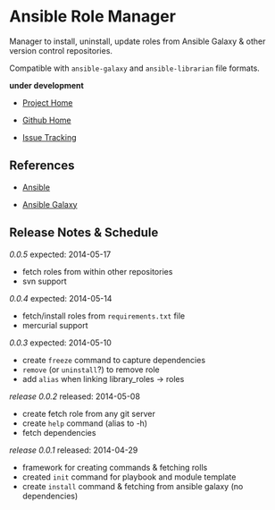 Ansible Role Manager
=======================

Manager to install, uninstall, update roles from Ansible Galaxy &amp; other version control repositories.

Compatible with `ansible-galaxy` and `ansible-librarian` file formats.

**under development**

- [Project Home](http://mirskytech.github.io/ansible-role-manager/)

- [Github Home](https://github.com/mirskytech/ansible-role-manager)

- [Issue Tracking](https://github.com/mirskytech/ansible-role-manager/issues)


References
----------------------

- [Ansible](http://docs.ansible.com/)

- [Ansible Galaxy](https://galaxy.ansible.com/explore#/)

Release Notes & Schedule
----------------------

*0.0.5*
expected: 2014-05-17

- fetch roles from within other repositories
- svn support



*0.0.4*
expected: 2014-05-14

- fetch/install roles from `requirements.txt` file
- mercurial support

*0.0.3*
expected: 2014-05-10

- create `freeze` command to capture dependencies
- `remove` (or `uninstall`?) to remove role
- add `alias` when linking library_roles -> roles

*release 0.0.2*
released: 2014-05-08

- create fetch role from any git server
- create `help` command (alias to -h)
- fetch dependencies


*release 0.0.1*
released: 2014-04-29

- framework for creating commands & fetching rolls
- created `init` command for playbook and module template
- create `install` command & fetching from ansible galaxy (no dependencies)